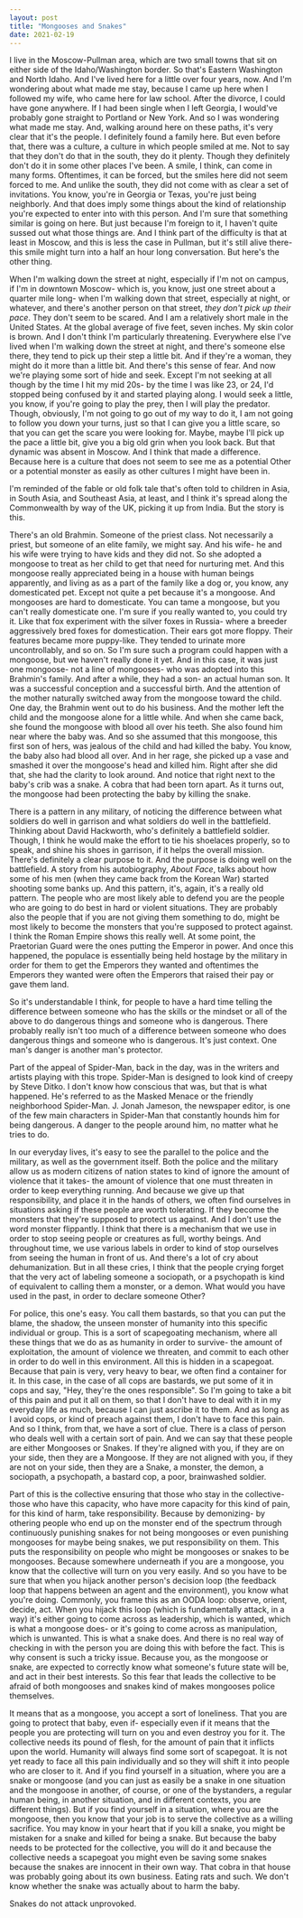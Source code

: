 ```yaml
---
layout: post
title: "Mongooses and Snakes"
date: 2021-02-19
---
```


I live in the Moscow-Pullman area, which are two small towns that sit on either side of the Idaho/Washington border. So that's Eastern Washington and North Idaho. And I've lived here for a little over four years, now. And I'm wondering about what made me stay, because I came up here when I followed my wife, who came here for law school. After the divorce, I could have gone anywhere. If I had been single when I left Georgia, I would've probably gone straight to Portland or New York.
And so I was wondering what made me stay. And, walking around here on these paths, it's very clear that it's the people. I definitely found a family here. But even before that, there was a culture, a culture in which people smiled at me. Not to say that they don't do that in the south, they do it plenty. Though they definitely don't do it in some other places I've been. A smile, I think, can come in many forms. Oftentimes, it can be forced, but the smiles here did not seem forced to me. And unlike the south, they did not come with as clear a set of invitations. You know, you're in Georgia or Texas, you're just being neighborly. And that does imply some things about the kind of relationship you're expected to enter into with this person. And I'm sure that something similar is going on here. But just because I'm foreign to it, I haven't quite sussed out what those things are. And I think part of the difficulty is that at least in Moscow, and this is less the case in Pullman, but it's still alive there- this smile might turn into a half an hour long conversation. But here's the other thing.  

When I'm walking down the street at night, especially if I'm not on campus, if I'm in downtown Moscow- which is, you know, just one street about a quarter mile long- when I'm walking down that street, especially at night, or whatever, and there's another person on that street, _they don't pick up their pace_. They don't seem to be scared. And I am a relatively short male in the United States. At the global average of five feet, seven inches. My skin color is brown. And I don't think I'm particularly threatening. Everywhere else I've lived when I'm walking down the street at night, and there's someone else there, they tend to pick up their step a little bit. And if they're a woman, they might do it more than a little bit. And there's this sense of fear. And now we're playing some sort of hide and seek. Except I'm not seeking at all though by the time I hit my mid 20s- by the time I was like 23, or 24, I'd stopped being confused by it and started playing along. I would seek a little, you know, if you're going to play the prey, then I will play the predator. Though, obviously, I'm not going to go out of my way to do it, I am not going to follow you down your turns, just so that I can give you a little scare, so that you can get the scare you were looking for. Maybe, maybe I'll pick up the pace a little bit, give you a big old grin when you look back. But that dynamic was absent in Moscow. And I think that made a difference. Because here is a culture that does not seem to see me as a potential Other or a potential monster as easily as other cultures I might have been in.  

I'm reminded of the fable or old folk tale that's often told to children in Asia, in South Asia, and Southeast Asia, at least, and I think it's spread along the Commonwealth by way of the UK, picking it up from India. But the story is this.  

There's an old Brahmin. Someone of the priest class. Not necessarily a priest, but someone of an elite family, we might say. And his wife- he and his wife were trying to have kids and they did not. So she adopted a mongoose to treat as her child to get that need for nurturing met. And this mongoose really appreciated being in a house with human beings apparently, and living as as a part of the family like a dog or, you know, any domesticated pet. Except not quite a pet because it's a mongoose. And mongooses are hard to domesticate. You can tame a mongoose, but you can't really domesticate one. I'm sure if you really wanted to, you could try it. Like that fox experiment with the silver foxes in Russia- where a breeder aggressively bred foxes for domestication. Their ears got more floppy. Their features became more puppy-like. They tended to urinate more uncontrollably, and so on. So I'm sure such a program could happen with a mongoose, but we haven't really done it yet. And in this case, it was just one mongoose- not a line of mongooses- who was adopted into this Brahmin's family. And after a while, they had a son- an actual human son. It was a successful conception and a successful birth. And the attention of the mother naturally switched away from the mongoose toward the child. One day, the Brahmin went out to do his business. And the mother left the child and the mongoose alone for a little while. And when she came back, she found the mongoose with blood all over his teeth. She also found him near where the baby was. And so she assumed that this mongoose, this first son of hers, was jealous of the child and had killed the baby. You know, the baby also had blood all over. And in her rage, she picked up a vase and smashed it over the mongoose's head and killed him. Right after she did that, she had the clarity to look around. And notice that right next to the baby's crib was a snake. A cobra that had been torn apart. As it turns out, the mongoose had been protecting the baby by killing the snake.  

There is a pattern in any military, of noticing the difference between what soldiers do well in garrison and what soldiers do well in the battlefield. Thinking about David Hackworth, who's definitely a battlefield soldier. Though, I think he would make the effort to tie his shoelaces properly, so to speak, and shine his shoes in garrison, if it helps the overall mission. There's definitely a clear purpose to it. And the purpose is doing well on the battlefield. A story from his autobiography, _About Face_, talks about how some of his men (when they came back from the Korean War) started shooting some banks up. And this pattern, it's, again, it's a really old pattern. The people who are most likely able to defend you are the people who are going to do best in hard or violent situations. They are probably also the people that if you are not giving them something to do, might be most likely to become the monsters that you're supposed to protect against. I think the Roman Empire shows this really well. At some point, the Praetorian Guard were the ones putting the Emperor in power. And once this happened, the populace is essentially being held hostage by the military in order for them to get the Emperors they wanted and oftentimes the Emperors they wanted were often the Emperors that raised their pay or gave them land.  

So it's understandable I think, for people to have a hard time telling the difference between someone who has the skills or the mindset or all of the above to do dangerous things and someone who is dangerous. There probably really isn't too much of a difference between someone who does dangerous things and someone who is dangerous. It's just context. One man's danger is another man's protector.  

Part of the appeal of Spider-Man, back in the day, was in the writers and artists playing with this trope. Spider-Man is designed to look kind of creepy by Steve Ditko. I don't know how conscious that was, but that is what happened. He's referred to as the Masked Menace or the friendly neighborhood Spider-Man. J. Jonah Jameson, the newspaper editor, is one of the few main characters in Spider-Man that constantly hounds him for being dangerous. A danger to the people around him, no matter what he tries to do.  

In our everyday lives, it's easy to see the parallel to the police and the military, as well as the government itself. Both the police and the military allow us as modern citizens of nation states to kind of ignore the amount of violence that it takes- the amount of violence that one must threaten in order to keep everything running. And because we give up that responsibility, and place it in the hands of others, we often find ourselves in situations asking if these people are worth tolerating. If they become the monsters that they're supposed to protect us against. And I don't use the word monster flippantly. I think that there is a mechanism that we use in order to stop seeing people or creatures as full, worthy beings. And throughout time, we use various labels in order to kind of stop ourselves from seeing the human in front of us. And there's a lot of cry about dehumanization. But in all these cries, I think that the people crying forget that the very act of labeling someone a sociopath, or a psychopath is kind of equivalent to calling them a monster, or a demon. What would you have used in the past, in order to declare someone Other?  

For police, this one's easy. You call them bastards, so that you can put the blame, the shadow, the unseen monster of humanity into this specific individual or group. This is a sort of scapegoating mechanism, where all these things that we do as as humanity in order to survive- the amount of exploitation, the amount of violence we threaten, and commit to each other in order to do well in this environment. All this is hidden in a scapegoat. Because that pain is very, very heavy to bear, we often find a container for it. In this case, in the case of all cops are bastards, we put some of it in cops and say, "Hey, they're the ones responsible". So I'm going to take a bit of this pain and put it all on them, so that I don't have to deal with it in my everyday life as much, because I can just ascribe it to them. And as long as I avoid cops, or kind of preach against them, I don't have to face this pain. And so I think, from that, we have a sort of clue. There is a class of person who deals well with a certain sort of pain. And we can say that these people are either Mongooses or Snakes. If they're aligned with you, if they are on your side, then they are a Mongoose. If they are not aligned with you, if they are not on your side, then they are a Snake, a monster, the demon, a sociopath, a psychopath, a bastard cop, a poor, brainwashed soldier.  

Part of this is the collective ensuring that those who stay in the collective- those who have this capacity, who have more capacity for this kind of pain, for this kind of harm, take responsibility. Because by demonizing- by othering people who end up on the monster end of the spectrum through continuously punishing snakes for not being mongooses or even punishing mongooses for maybe being snakes, we put responsibility on them. This puts the responsibility on people who might be mongooses or snakes to be mongooses. Because somewhere underneath if you are a mongoose, you know that the collective will turn on you very easily. And so you have to be sure that when you hijack another person's decision loop (the feedback loop that happens between an agent and the environment), you know what you're doing. Commonly, you frame this as an OODA loop: observe, orient, decide, act. When you hijack this loop (which is fundamentally attack, in a way) it's either going to come across as leadership, which is wanted, which is what a mongoose does- or it's going to come across as manipulation, which is unwanted. This is what a snake does. And there is no real way of checking in with the person you are doing this with before the fact. This is why consent is such a tricky issue. Because you, as the mongoose or snake, are expected to correctly know what someone's future state will be, and act in their best interests. So this fear that leads the collective to be afraid of both mongooses and snakes kind of makes mongooses police themselves.  

It means that as a mongoose, you accept a sort of loneliness. That you are going to protect that baby, even if- especially even if it means that the people you are protecting will turn on you and even destroy you for it. The collective needs its pound of flesh, for the amount of pain that it inflicts upon the world. Humanity will always find some sort of scapegoat. It is not yet ready to face all this pain individually and so they will shift it into people who are closer to it. And if you find yourself in a situation, where you are a snake or mongoose (and you can just as easily be a snake in one situation and the mongoose in another, of course, or one of the bystanders, a regular human being, in another situation, and in different contexts, you are different things). But if you find yourself in a situation, where you are the mongoose, then you know that your job is to serve the collective as a willing sacrifice. You may know in your heart that if you kill a snake, you might be mistaken for a snake and killed for being a snake. But because the baby needs to be protected for the collective, you will do it and because the collective needs a scapegoat you might even be saving some snakes because the snakes are innocent in their own way. That cobra in that house was probably going about its own business. Eating rats and such. We don't know whether the snake was actually about to harm the baby.  

  Snakes do not attack unprovoked.
